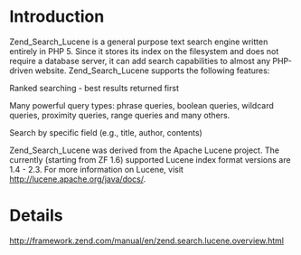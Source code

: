 # Introduction #

Zend\_Search\_Lucene is a general purpose text search engine written entirely in PHP 5. Since it stores its index on the filesystem and does not require a database server, it can add search capabilities to almost any PHP-driven website. Zend\_Search\_Lucene supports the following features:

Ranked searching - best results returned first

Many powerful query types: phrase queries, boolean queries, wildcard queries, proximity queries, range queries and many others.

Search by specific field (e.g., title, author, contents)

Zend\_Search\_Lucene was derived from the Apache Lucene project. The currently (starting from ZF 1.6) supported Lucene index format versions are 1.4 - 2.3. For more information on Lucene, visit http://lucene.apache.org/java/docs/.


# Details #

http://framework.zend.com/manual/en/zend.search.lucene.overview.html